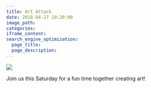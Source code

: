 ```yaml
---
title: Art Attack
date: 2018-04-27 10:20:00
image_path:
categories:
iframe_content:
search_engine_optimization:
  page_title:
  page_description:
---
```


![](/assets/images/artattack-final.png)

Join us this Saturday for a fun time together creating art!